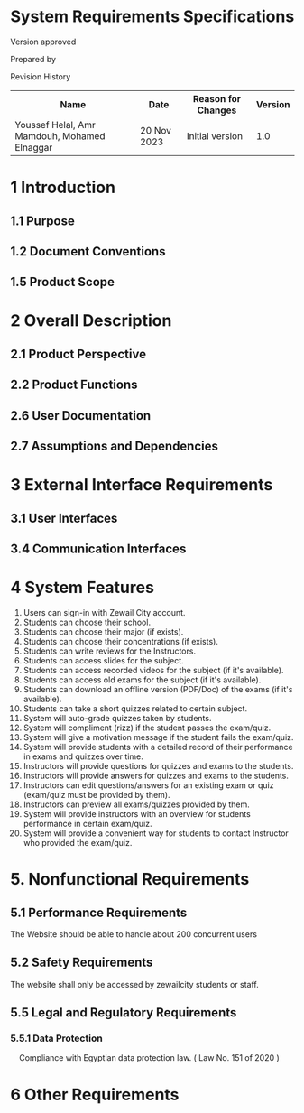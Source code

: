# System Requirements Specifications #

<Project>

Version <version> approved

Prepared by <author>

<organization>

<date created>

Revision History
<table>
<tr>
<th>Name</th>
<th>Date</th>
<th>Reason for Changes</th>
<th>Version</th>
</tr>
<tr>
<td>Youssef Helal, Amr Mamdouh, Mohamed Elnaggar</td>
<td>20 Nov 2023</td>
<td>Initial version</td>
<td>1.0</td>
</tr>

</table>

# 1 Introduction #
## 1.1 Purpose ##
## 1.2 Document Conventions ##
## 1.5 Product Scope ##

# 2 Overall Description #
## 2.1 Product Perspective ##
## 2.2 Product Functions ##
## 2.6 User Documentation ##
## 2.7 Assumptions and Dependencies ##

# 3 External Interface Requirements #
## 3.1 User Interfaces ##
## 3.4 Communication Interfaces ##

# 4 System Features #
1. Users can sign-in with Zewail City account.
1. Students can choose their school.
1. Students can choose their major (if exists).
1. Students can choose their concentrations (if exists).
1. Students can write reviews for the Instructors.
1. Students can access slides for the subject.
1. Students can access recorded videos for the subject (if it's available).
1. Students can access old exams for the subject (if it's available).
1. Students can download an offline version (PDF/Doc) of the exams (if it's available).
1. Students can take a short quizzes related to certain subject.
1. System will auto-grade quizzes taken by students.
1. System will compliment (rizz) if the student passes the exam/quiz.
1. System will give a motivation message if the student fails the exam/quiz.
1. System will provide students with a detailed record of their performance in exams and quizzes over time.
1. Instructors will provide questions for quizzes and exams to the students.
1. Instructors will provide answers for quizzes and exams to the students.
1. Instructors can edit questions/answers for an existing exam or quiz (exam/quiz must be provided by them).
1. Instructors can preview all exams/quizzes provided by them.
1. System will provide instructors with an overview for students performance in certain exam/quiz.
1. System will provide a convenient way for students to contact Instructor who provided the exam/quiz.

# 5. Nonfunctional Requirements #
## 5.1 Performance Requirements 
The Website should be able to handle about 200 concurrent users
## 5.2 Safety Requirements 
The website shall only be accessed by zewailcity students or staff.
## 5.5 Legal and Regulatory Requirements
### 5.5.1 Data Protection
&nbsp; &nbsp; Compliance with Egyptian data protection law. ( Law No. 151 of 2020 )

# 6 Other Requirements #

<!--appendix-->
